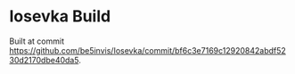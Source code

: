 # Iosevka Build

Built at commit  https://github.com/be5invis/Iosevka/commit/bf6c3e7169c12920842abdf5230d2170dbe40da5.
